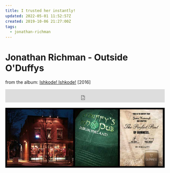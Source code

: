 ```yaml
---
title: I trusted her instantly!
updated: 2022-05-01 11:52:57Z
created: 2019-10-06 21:27:00Z
tags:
  - jonathan-richman
---
```


# Jonathan Richman - Outside O'Duffys

from the album: <a href="https://jonathanrichman.bandcamp.com/album/ishkode-ishkode">Ishkode! Ishkode!</a> [2016]

<div>
<iframe style="border: 0; width: 100%; height: 42px;" src="https://bandcamp.com/EmbeddedPlayer/album=2895409390/size=small/bgcol=333333/linkcol=0f91ff/artwork=none/track=1410193306/transparent=true/" seamless><a href="http://jonathanrichman.bandcamp.com/album/ishkode-ishkode">Ishkode! Ishkode! by Jonathan Richman</a></iframe>

![outside-oduffys.jpg](../_resources/outside-oduffys.jpg)
</div>